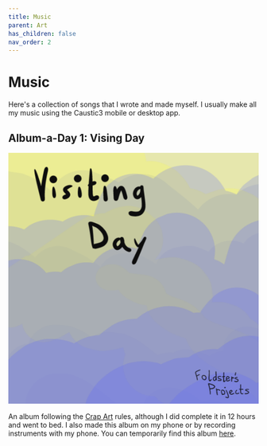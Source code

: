 ```yaml
---
title: Music
parent: Art
has_children: false
nav_order: 2
---
```


# Music

Here's a collection of songs that I wrote and made myself. I usually make all my music using the Caustic3 mobile or desktop app.

## Album-a-Day 1: Vising Day

![png](visiting-day-cover.png)

An album following the [Crap Art](http://crapart.spacebar.org/aad/) rules, although I did complete it in 12 hours and went to bed. I also made this album on my phone or by recording instruments with my phone. You can temporarily find this album [here](https://drive.google.com/folderview?id=1-0nmUNu3FQplntFUq3NwzZOSX-eFPSKF).

<audio ref='themeSong' src="https://drive.google.com/file/d/1wM-_BMy9oiKOSu86_xGeQU-nsFRE7bEP/view?usp=drivesdk" autoPlay loop></audio>
